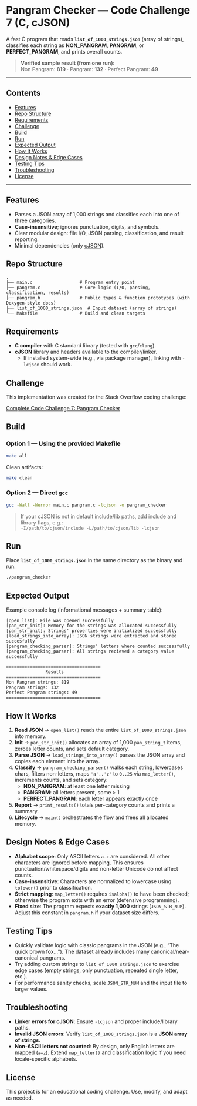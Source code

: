 # Pangram Checker — Code Challenge 7 (C, cJSON)

A fast C program that reads **`list_of_1000_strings.json`** (array of strings), classifies each string as **NON_PANGRAM**, **PANGRAM**, or **PERFECT_PANGRAM**, and prints overall counts.

> **Verified sample result (from one run):**  
> Non Pangram: **819** · Pangram: **132** · Perfect Pangram: **49**

---

## Contents

- [Features](#features)
- [Repo Structure](#repo-structure)
- [Requirements](#requirements)
- [Challenge](#challenge)
- [Build](#build)
- [Run](#run)
- [Expected Output](#expected-output)
- [How It Works](#how-it-works)
- [Design Notes & Edge Cases](#design-notes--edge-cases)
- [Testing Tips](#testing-tips)
- [Troubleshooting](#troubleshooting)
- [License](#license)

---

## Features

- Parses a JSON array of 1,000 strings and classifies each into one of three categories.
- **Case-insensitive**; ignores punctuation, digits, and symbols.
- Clear modular design: file I/O, JSON parsing, classification, and result reporting.
- Minimal dependencies (only [cJSON](https://github.com/DaveGamble/cJSON)).

## Repo Structure

```
.
├── main.c                  # Program entry point
├── pangram.c               # Core logic (I/O, parsing, classification, results)
├── pangram.h               # Public types & function prototypes (with Doxygen-style docs)
├── list_of_1000_strings.json  # Input dataset (array of strings)
└── Makefile                # Build and clean targets
```

## Requirements

- **C compiler** with C standard library (tested with `gcc`/`clang`).
- **cJSON** library and headers available to the compiler/linker.
  - If installed system-wide (e.g., via package manager), linking with `-lcjson` should work.

## Challenge

This implementation was created for the Stack Overflow coding challenge:

[Complete Code Challenge 7: Pangram Checker](https://stackoverflow.com/beta/challenges/79767716/complete-code-challenge-7-pangram-checker)

## Build

### Option 1 — Using the provided Makefile

```bash
make all
```

Clean artifacts:

```bash
make clean
```

### Option 2 — Direct `gcc`

```bash
gcc -Wall -Werror main.c pangram.c -lcjson -o pangram_checker
```

> If your cJSON is not in default include/lib paths, add include and library flags, e.g.:  
> `-I/path/to/cjson/include -L/path/to/cjson/lib -lcjson`

## Run

Place **`list_of_1000_strings.json`** in the same directory as the binary and run:

```bash
./pangram_checker
```

## Expected Output

Example console log (informational messages + summary table):

```
[open_list]: File was opened successfully
[pan_str_init]: Memory for the strings was allocated successfully
[pan_str_init]: Strings' properties were initialized successfully
[load_strings_into_array]: JSON strings were extracted and stored succesfully
[pangram_checking_parser]: Strings' letters where counted successfully
[pangram_checking_parser]: All strings recieved a category value successfully

====================================
               Results
====================================
Non Pangram strings: 819
Pangram strings: 132
Perfect Pangram strings: 49
====================================
```

## How It Works

1. **Read JSON** → `open_list()` reads the entire `list_of_1000_strings.json` into memory.   
2. **Init** → `pan_str_init()` allocates an array of 1,000 `pan_string_t` items, zeroes letter counts, and sets default category.   
3. **Parse JSON** → `load_strings_into_array()` parses the JSON array and copies each element into the array.   
4. **Classify** → `pangram_checking_parser()` walks each string, lowercases chars, filters non-letters, maps `'a'..'z'` to `0..25` via `map_letter()`, increments counts, and sets category:  
   - **NON_PANGRAM**: at least one letter missing  
   - **PANGRAM**: all letters present, some > 1  
   - **PERFECT_PANGRAM**: each letter appears exactly once  
5. **Report** → `print_results()` totals per-category counts and prints a summary.  
6. **Lifecycle** → `main()` orchestrates the flow and frees all allocated memory.

## Design Notes & Edge Cases

- **Alphabet scope**: Only ASCII letters `a–z` are considered. All other characters are ignored before mapping. This ensures punctuation/whitespace/digits and non-letter Unicode do not affect counts.  
- **Case-insensitive**: Characters are normalized to lowercase using `tolower()` prior to classification.   
- **Strict mapping**: `map_letter()` requires `isalpha()` to have been checked; otherwise the program exits with an error (defensive programming).  
- **Fixed size**: The program expects **exactly 1,000** strings (`JSON_STR_NUM`). Adjust this constant in `pangram.h` if your dataset size differs. 

## Testing Tips

- Quickly validate logic with classic pangrams in the JSON (e.g., “The quick brown fox…”). The dataset already includes many canonical/near-canonical pangrams.
- Try adding custom strings to `list_of_1000_strings.json` to exercise edge cases (empty strings, only punctuation, repeated single letter, etc.).
- For performance sanity checks, scale `JSON_STR_NUM` and the input file to larger values.

## Troubleshooting

- **Linker errors for cJSON**: Ensure `-lcjson` and proper include/library paths.  
- **Invalid JSON errors**: Verify `list_of_1000_strings.json` is a **JSON array of strings**.   
- **Non-ASCII letters not counted**: By design, only English letters are mapped (`a–z`). Extend `map_letter()` and classification logic if you need locale-specific alphabets. 

## License

This project is for an educational coding challenge. Use, modify, and adapt as needed.
